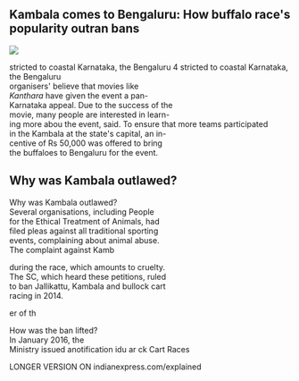 ## Kambala comes to Bengaluru: How buffalo race's popularity outran bans

![](_page_0_Picture_1.jpeg)

stricted to coastal Karnataka, the Bengaluru 4 stricted to coastal Karnataka, the Bengaluru<br>organisers' believe that movies like<br>*Kanthara* have given the event a pan-<br>Karnataka appeal. Due to the success of the<br>movie, many people are interested in learn-<br>ing more abou the event, said. To ensure that more teams participated<br>in the Kambala at the state's capital, an in-<br>centive of Rs 50,000 was offered to bring<br>the buffaloes to Bengaluru for the event.

## Why was Kambala outlawed?

Why was Kambala outlawed?<br>Several organisations, including People<br>for the Ethical Treatment of Animals, had<br>filed pleas against all traditional sporting<br>events, complaining about animal abuse.<br>The complaint against Kamb

during the race, which amounts to cruelty.<br>The SC, which heard these petitions, ruled<br>to ban Jallikattu, Kambala and bullock cart<br>racing in 2014.

er of th

How was the ban lifted?<br>In January 2016, the<br>Ministry issued anotification idu ar ck Cart Races

LONGER VERSION ON indianexpress.com/explained